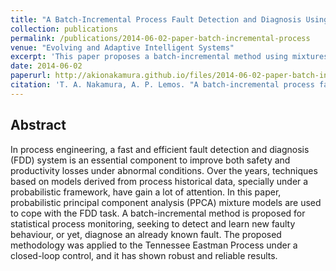 ```yaml
---
title: "A Batch-Incremental Process Fault Detection and Diagnosis Using Mixtures of Probabilistic PCA"
collection: publications
permalink: /publications/2014-06-02-paper-batch-incremental-process
venue: "Evolving and Adaptive Intelligent Systems"
excerpt: 'This paper proposes a batch-incremental method using mixtures of probabilistic principal components analysis (PCA) for process fault detection and diagnosis.'
date: 2014-06-02
paperurl: http://akionakamura.github.io/files/2014-06-02-paper-batch-incremental-process.pdf
citation: 'T. A. Nakamura, A. P. Lemos. "A batch-incremental process fault detection and diagnosis using mixtures of probabilistic PCA", <i>EEE Conference on Evolving and Adaptive Intelligent Systems</i> (2014), 1–8.'
---
```


## Abstract
In process engineering, a fast and efficient fault detection and diagnosis (FDD) system is an essential component to improve both safety and productivity losses under abnormal conditions. Over the years, techniques based on models derived from process historical data, specially under a probabilistic framework, have gain a lot of attention. In this paper, probabilistic principal component analysis (PPCA) mixture models are used to cope with the FDD task. A batch-incremental method is proposed for statistical process monitoring, seeking to detect and learn new faulty behaviour, or yet, diagnose an already known fault. The proposed methodology was applied to the Tennessee Eastman Process under a closed-loop control, and it has shown robust and reliable results.
